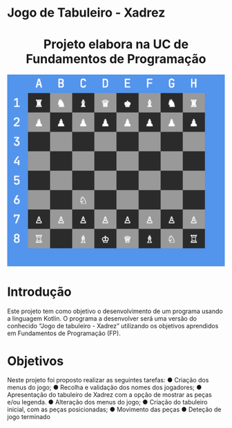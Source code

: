 # Jogo de Tabuleiro - Xadrez

<h1 align="center">Projeto elabora na UC de Fundamentos de Programação</h1>

![](xadrez.png?raw=true "Xadrez")

# Introdução

Este projeto tem como objetivo o desenvolvimento de um programa usando a linguagem Kotlin.
O programa a desenvolver será uma versão do conhecido “Jogo de tabuleiro - Xadrez” utilizando os objetivos aprendidos em Fundamentos de Programação (FP).


# Objetivos

Neste projeto foi proposto realizar as seguintes tarefas:
● Criação dos menus do jogo;
● Recolha e validação dos nomes dos jogadores;
● Apresentação do tabuleiro de Xadrez com a opção de mostrar as peças e/ou legenda.
● Alteração dos menus do jogo;
● Criação do tabuleiro inicial, com as peças posicionadas;
● Movimento das peças
● Deteção de jogo terminado
